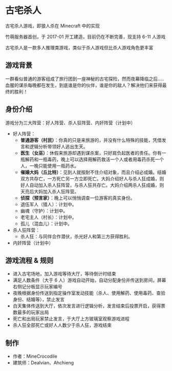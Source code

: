 # 古宅杀人

古宅杀人游戏，即狼人杀在 Minecraft 中的实现

竹萌服务器首创，于 2017-01 开工建造，目前仍在不断完善，现支持 6-11 人游戏

古宅杀人是一款多人推理类游戏，类似于杀人游戏但比杀人游戏角色更丰富

## 游戏背景

一群看似普通的游客组成了旅行团到一座神秘的古宅探险，然而夜幕降临之后.....血腥的谋杀每晚都在发生，到底谁是你的伙伴，谁是你的敌人？解决他们来获得最终的胜利！

## 身份介绍

游戏分为三大阵营：好人阵营、杀人狂阵营、内奸阵营（计划中）

* 好人阵营：
  * **普通游客（村民）**：你真的只是来旅游的，并没有什么特殊的技能，凭借发言和逻辑分析带领好人逃出生天。
  * **医生（女巫）**：休假来旅游却遇到谋杀案，只好肩负起医者的责任。你有一瓶解药和一瓶毒药，晚上可以选择用解药救活一个人或者用毒药杀死一个人，一晚只能使用一瓶药水。
  * **催婚大妈（丘比特）**：见到人就按耐不住介绍对象，而且介绍必成婚。结婚双方共存亡，一方死亡另一方立即死亡。大妈介绍好人与杀人狂成婚，则好人自动加入杀人狂阵营，与杀人狂共存亡。大妈介绍两杀人狂成婚，则天亮后大妈加入杀人狂阵营。
  * **侦探（预言家）**：晚上可以悄悄调查一位游客的真实身份。
  * 退伍军人（猎人）：计划中。
  * 幽魂（守护）：计划中。
  * 老宅主人（村长）：计划中。
  * 孤儿（混血儿）：计划中。
* 杀人狂阵营：
  * 杀人狂：与同伴合作潜伏，杀光好人和第三方获得胜利。
* 内奸阵营（计划中）

## 游戏流程 & 规则

* 进入古宅场地，加入游戏等待大厅，等待倒计时结束
* 满足人数条件（大于 6 人）游戏自动开始，自动分配身份并传送到房间，屏幕右侧记分板显示玩家编号
* 夜晚根据身份传送到指定操作室发动技能（杀人、使用解药、使用毒药、查验身份、结婚等），禁止发言
* 白天集体传送到大厅，依次发言进行逻辑分析，发言结束后投票开启，获得票数最多的玩家出局
* 死亡和出局玩家禁止发言，于大厅上方玻璃室观察游戏进程
* 杀人狂全部死亡或好人人数少于杀人狂，游戏结束

## 制作

* 作者：MineCrocodile
* 建筑师：Dealvian、Ahchieng

